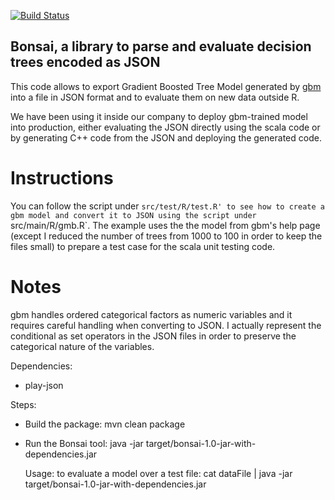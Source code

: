 [![Build Status](https://travis-ci.org/eBay/bonsai.svg?branch=master)](https://travis-ci.org/eBay/bonsai)

## Bonsai, a library to parse and evaluate decision trees encoded as JSON
This code allows to export Gradient Boosted Tree Model generated by 
[gbm](http://cran.r-project.org/web/packages/gbm) into a file in JSON format
and to evaluate them on new data outside R.

We have been using it inside our company to deploy gbm-trained model into production, 
either evaluating the JSON directly using the scala code or by generating C++ code from the
JSON and deploying the generated code. 

# Instructions
You can follow the script under `src/test/R/test.R' to see how to create a gbm
model and convert it to JSON using the script under `src/main/R/gmb.R`.
The example uses the the model from gbm's help page (except I reduced the number of trees 
from 1000 to 100 in order to keep the files small) to prepare a test case for the scala 
unit testing code. 


# Notes
gbm handles ordered categorical factors as numeric variables and it requires careful
handling when converting to JSON. I actually represent the conditional as set operators in
the JSON files in order to preserve the categorical nature of the variables.


Dependencies:

* play-json


Steps:
  * Build the package: mvn clean package
  * Run the Bonsai tool: java -jar target/bonsai-1.0-jar-with-dependencies.jar
  
    Usage: 
      to evaluate a model over a test file: cat dataFile | java -jar target/bonsai-1.0-jar-with-dependencies.jar


